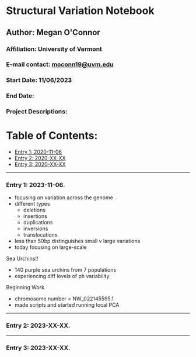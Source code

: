 # Structural Variation Notebook 

## Author: Megan O'Connor
### Affiliation: University of Vermont  
### E-mail contact: moconn19@uvm.edu


### Start Date: 11/06/2023
### End Date: 
### Project Descriptions:   





# Table of Contents:   
* [Entry 1: 2020-11-06](#id-section1)
* [Entry 2: 2020-XX-XX](#id-section2)
* [Entry 3: 2020-XX-XX](#id-section3)


------    
<div id='id-section1'/>   


### Entry 1: 2023-11-06.   
- focusing on variation across the genome
- different types 
  - deletions
  - insertions
  - duplications
  - inversions
  - translocations
- less than 50bp distinguishes small v large variations
- today focusing on large-scale

Sea Urchins!!
- 140 purple sea urchins from 7 populations
- experiencing diff levels of ph variability

Beginning Work
- chromosome number = NW_022145595.1
- made scripts and started running local PCA
------    
<div id='id-section2'/>   


### Entry 2: 2023-XX-XX.  



------    
<div id='id-section3'/>   


### Entry 3: 2023-XX-XX.